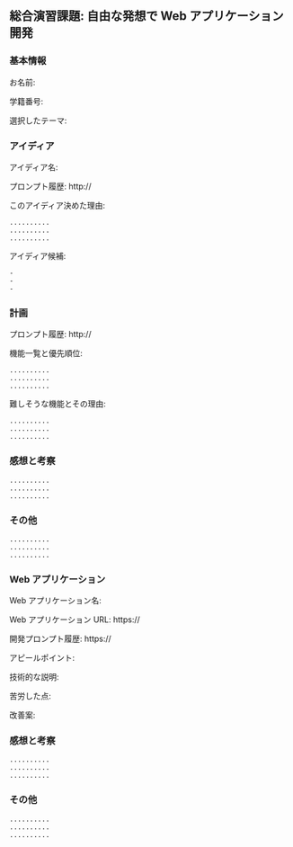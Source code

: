 ## 総合演習課題: 自由な発想で Web アプリケーション開発

### 基本情報

お名前:

学籍番号:

選択したテーマ:

### アイディア

アイディア名:

プロンプト履歴: http://

このアイディア決めた理由:

```
..........
..........
..........
```

アイディア候補:

```
-
-
-
```

### 計画

プロンプト履歴: http://

機能一覧と優先順位:

```
..........
..........
..........
```

難しそうな機能とその理由:

```
..........
..........
..........
```

### 感想と考察

```
..........
..........
..........
```

### その他

```
..........
..........
..........
```

### Web アプリケーション

Web アプリケーション名:

Web アプリケーション URL: https://

開発プロンプト履歴: https://

アピールポイント:

技術的な説明:

苦労した点:

改善案:

### 感想と考察

```
..........
..........
..........
```

### その他

```
..........
..........
..........
```
